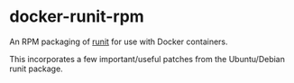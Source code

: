 docker-runit-rpm
================
An RPM packaging of [runit](http://smarden.org/runit/) for use with Docker
containers.

This incorporates a few important/useful patches from the Ubuntu/Debian runit
package.
